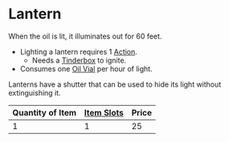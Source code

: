 # Lantern

When the oil is lit, it illuminates out for 60 feet. 

* Lighting a lantern requires 1 [Action](../../../../../Game%20Procedures/Action.md).
  * Needs a [Tinderbox](../10%20Coins/Tinderbox.md) to ignite.
* Consumes one [Oil Vial](../10%20Coins/Oil%20Vial.md) per hour of light.

Lanterns have a shutter that can be used to hide its light without extinguishing it.

|Quantity of Item|[Item Slots](../../../../../Player%20Characters/Derived%20Statistics/Item%20Slots.md)|Price|
|----------------|----------|-----|
|1|1|25|
